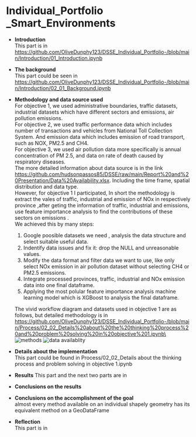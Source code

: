 # Individual_Portfolio _Smart_Environments
- **Introduction**\
This part is in https://github.com/OliveDunphy123/DSSE_Individual_Portfolio-/blob/main/Introduction/01_Introduction.ipynb
- **The background**\
This part could be seen in https://github.com/OliveDunphy123/DSSE_Individual_Portfolio-/blob/main/Introduction/02_01_Background.ipynb
- **Methodology and data source used**\
  For objective 1, we used administrative boundaries, traffic datasets, industrial datasets which have different sectors and emissions, air pollution emissions.\
  For objective 2, we used traffic performance data which includes number of transactions and vehicles from National Toll Collection System. And emission data which includes emission of road transport, such as NOX, PM2.5 and CH4.\
  For objective 3, we used air pollution data more specifically is annual concentration of PM 2.5, and data on rate of death caused by respiratory diseases.\
  The more detailed information about data source is in the link https://github.com/hudsonpassos85/DSSE/raw/main/Report%20and%20Presentation/Data%20Availability.xlsx. Including the time frame, spatial distribution and data type.\
  However, for objective 1 I participated, In  short the methodology is extract the vales of traffic, industrial and emission of NOx in respectively province ,after geting the information of traffic, industrial and emissions, use feature importance analysis to find the contributions of these sectors on emissions .\
  We achieved this by many steps:
  1. Google poosible datasets we need , analysis the data structure and select suitable useful data.
  2. Indentify data issues and fix it: drop the NULL and unreasonable values.
  3. Modify the data format and filter data we want to use, like only select NOx emission in air pollution dataset without selecting CH4 or PM2.5 emissions.
  4. Integrate processed provinces, traffic, industrial and NOx emission data into one final dataframe.
  5. Applying the most polular feature importance analysis machine learning model which is XGBoost to analysis the final dataframe.
     
  The vivid workflow diagram and datasets used in objective 1 are as follows, but detailed methodology is in https://github.com/OliveDunphy123/DSSE_Individual_Portfolio-/blob/main/Process/02_02_Details%20about%20the%20thinking%20process%20and%20problem%20solving%20in%20objective%201.ipynb\
  ![methods](https://github.com/hudsonpassos85/DSSE/blob/main/images/figure01.jpg?raw=true)
  ![data availablity](https://github.com/hudsonpassos85/DSSE/blob/main/images/figure02.jpg?raw=true)

  
  
- **Details about the implementation**\
  This part could be found in Process/02_02_Details about the thinking process and problem solving in objective 1.ipynb
- **Results**
  This part and the next two parts are in 
- **Conclusions on the results**
- **Conclusions on the accomplishment of the goal**\
  almost every method available on an individual shapely geometry has its equivalent method on a GeoDataFrame
- **Reflection**\
   This part is in 

